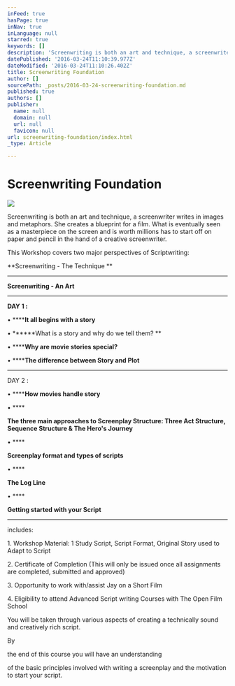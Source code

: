 ```yaml
---
inFeed: true
hasPage: true
inNav: true
inLanguage: null
starred: true
keywords: []
description: 'Screenwriting is both an art and technique, a screenwriter writes in images and metaphors. She creates a blueprint for a film. What is eventually seen as a masterpiece on the screen and is worth millions has to start off on paper and pencil in the hand of a creative screenwriter.'
datePublished: '2016-03-24T11:10:39.977Z'
dateModified: '2016-03-24T11:10:26.402Z'
title: Screenwriting Foundation
author: []
sourcePath: _posts/2016-03-24-screenwriting-foundation.md
published: true
authors: []
publisher:
  name: null
  domain: null
  url: null
  favicon: null
url: screenwriting-foundation/index.html
_type: Article

---
```

# Screenwriting Foundation
![](https://the-grid-user-content.s3-us-west-2.amazonaws.com/8a426473-4d8c-433b-bd1c-6e518f1e4240.jpg)

Screenwriting is both an art and technique, a screenwriter writes in images and metaphors. She creates a blueprint for a film. What is eventually seen as a masterpiece on the screen and is worth millions has to start off on paper and pencil in the hand of a creative screenwriter.

This Workshop covers two major perspectives of Scriptwriting: 

**Screenwriting - The Technique **

****

**Screenwriting - An Art**

****

**DAY 1 :**

• ******It all begins with a story**

• ******What is a story and why do we tell them?  **

• ******Why are movie stories special?**

• ******The difference between Story and Plot**

****

DAY 2 :

• ******How movies handle story**

• ****

**The three main approaches to Screenplay Structure:  Three Act Structure, Sequence Structure & The Hero's Journey**

• ****

**Screenplay format and types of scripts**

• ****

**​The Log Line**

• ****

**Getting started with your Script**

********

includes: 

1\. Workshop Material: 1 Study Script, Script Format, Original Story used to Adapt to Script

2\. Certificate of Completion (This will only be issued once all assignments are completed, submitted and approved) 

3\. Opportunity to work with/assist Jay on a Short Film 

4\. Eligibility to attend Advanced Script writing Courses with The Open Film School

You will be taken through various aspects of creating a technically sound and creatively rich script.

By 

the end of this course you will have an understanding 

of the basic principles involved with writing a screenplay and the motivation to start your script.